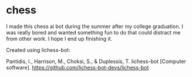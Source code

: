 # chess
I made this chess ai bot during the summer after my college graduation. 
I was really bored and wanted something fun to do that could distract me from other work.
I hope I end up finishing it.

Created using lichess-bot:

Pantidis, I., Harrison, M., Choksi, S., & Duplessis, T. lichess-bot [Computer software]. https://github.com/lichess-bot-devs/lichess-bot
